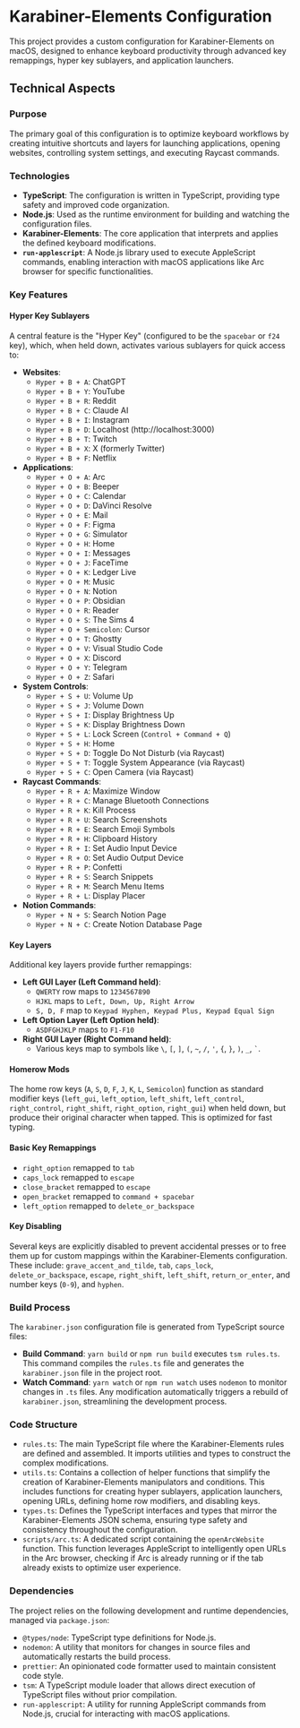 # Karabiner-Elements Configuration

This project provides a custom configuration for Karabiner-Elements on macOS, designed to enhance keyboard productivity through advanced key remappings, hyper key sublayers, and application launchers.

## Technical Aspects

### Purpose
The primary goal of this configuration is to optimize keyboard workflows by creating intuitive shortcuts and layers for launching applications, opening websites, controlling system settings, and executing Raycast commands.

### Technologies
*   **TypeScript**: The configuration is written in TypeScript, providing type safety and improved code organization.
*   **Node.js**: Used as the runtime environment for building and watching the configuration files.
*   **Karabiner-Elements**: The core application that interprets and applies the defined keyboard modifications.
*   **`run-applescript`**: A Node.js library used to execute AppleScript commands, enabling interaction with macOS applications like Arc browser for specific functionalities.

### Key Features

#### Hyper Key Sublayers
A central feature is the "Hyper Key" (configured to be the `spacebar` or `f24` key), which, when held down, activates various sublayers for quick access to:

*   **Websites**:
    *   `Hyper + B + A`: ChatGPT
    *   `Hyper + B + Y`: YouTube
    *   `Hyper + B + R`: Reddit
    *   `Hyper + B + C`: Claude AI
    *   `Hyper + B + I`: Instagram
    *   `Hyper + B + D`: Localhost (http://localhost:3000)
    *   `Hyper + B + T`: Twitch
    *   `Hyper + B + X`: X (formerly Twitter)
    *   `Hyper + B + F`: Netflix
*   **Applications**:
    *   `Hyper + O + A`: Arc
    *   `Hyper + O + B`: Beeper
    *   `Hyper + O + C`: Calendar
    *   `Hyper + O + D`: DaVinci Resolve
    *   `Hyper + O + E`: Mail
    *   `Hyper + O + F`: Figma
    *   `Hyper + O + G`: Simulator
    *   `Hyper + O + H`: Home
    *   `Hyper + O + I`: Messages
    *   `Hyper + O + J`: FaceTime
    *   `Hyper + O + K`: Ledger Live
    *   `Hyper + O + M`: Music
    *   `Hyper + O + N`: Notion
    *   `Hyper + O + P`: Obsidian
    *   `Hyper + O + R`: Reader
    *   `Hyper + O + S`: The Sims 4
    *   `Hyper + O + Semicolon`: Cursor
    *   `Hyper + O + T`: Ghostty
    *   `Hyper + O + V`: Visual Studio Code
    *   `Hyper + O + X`: Discord
    *   `Hyper + O + Y`: Telegram
    *   `Hyper + O + Z`: Safari
*   **System Controls**:
    *   `Hyper + S + U`: Volume Up
    *   `Hyper + S + J`: Volume Down
    *   `Hyper + S + I`: Display Brightness Up
    *   `Hyper + S + K`: Display Brightness Down
    *   `Hyper + S + L`: Lock Screen (`Control + Command + Q`)
    *   `Hyper + S + H`: Home
    *   `Hyper + S + D`: Toggle Do Not Disturb (via Raycast)
    *   `Hyper + S + T`: Toggle System Appearance (via Raycast)
    *   `Hyper + S + C`: Open Camera (via Raycast)
*   **Raycast Commands**:
    *   `Hyper + R + A`: Maximize Window
    *   `Hyper + R + C`: Manage Bluetooth Connections
    *   `Hyper + R + K`: Kill Process
    *   `Hyper + R + U`: Search Screenshots
    *   `Hyper + R + E`: Search Emoji Symbols
    *   `Hyper + R + H`: Clipboard History
    *   `Hyper + R + I`: Set Audio Input Device
    *   `Hyper + R + O`: Set Audio Output Device
    *   `Hyper + R + P`: Confetti
    *   `Hyper + R + S`: Search Snippets
    *   `Hyper + R + M`: Search Menu Items
    *   `Hyper + R + L`: Display Placer
*   **Notion Commands**:
    *   `Hyper + N + S`: Search Notion Page
    *   `Hyper + N + C`: Create Notion Database Page

#### Key Layers
Additional key layers provide further remappings:

*   **Left GUI Layer (Left Command held)**:
    *   `QWERTY` row maps to `1234567890`
    *   `HJKL` maps to `Left, Down, Up, Right Arrow`
    *   `S, D, F` map to `Keypad Hyphen, Keypad Plus, Keypad Equal Sign`
*   **Left Option Layer (Left Option held)**:
    *   `ASDFGHJKLP` maps to `F1-F10`
*   **Right GUI Layer (Right Command held)**:
    *   Various keys map to symbols like `\`, `[`, `]`, `(`, `~`, `/`, `'`, `{`, `}`, `)`, `_`, `` ` ``.

#### Homerow Mods
The home row keys (`A`, `S`, `D`, `F`, `J`, `K`, `L`, `Semicolon`) function as standard modifier keys (`left_gui`, `left_option`, `left_shift`, `left_control`, `right_control`, `right_shift`, `right_option`, `right_gui`) when held down, but produce their original character when tapped. This is optimized for fast typing.

#### Basic Key Remappings
*   `right_option` remapped to `tab`
*   `caps_lock` remapped to `escape`
*   `close_bracket` remapped to `escape`
*   `open_bracket` remapped to `command + spacebar`
*   `left_option` remapped to `delete_or_backspace`

#### Key Disabling
Several keys are explicitly disabled to prevent accidental presses or to free them up for custom mappings within the Karabiner-Elements configuration. These include: `grave_accent_and_tilde`, `tab`, `caps_lock`, `delete_or_backspace`, `escape`, `right_shift`, `left_shift`, `return_or_enter`, and number keys (`0-9`), and `hyphen`.

### Build Process
The `karabiner.json` configuration file is generated from TypeScript source files:

*   **Build Command**: `yarn build` or `npm run build` executes `tsm rules.ts`. This command compiles the `rules.ts` file and generates the `karabiner.json` file in the project root.
*   **Watch Command**: `yarn watch` or `npm run watch` uses `nodemon` to monitor changes in `.ts` files. Any modification automatically triggers a rebuild of `karabiner.json`, streamlining the development process.

### Code Structure
*   `rules.ts`: The main TypeScript file where the Karabiner-Elements rules are defined and assembled. It imports utilities and types to construct the complex modifications.
*   `utils.ts`: Contains a collection of helper functions that simplify the creation of Karabiner-Elements manipulators and conditions. This includes functions for creating hyper sublayers, application launchers, opening URLs, defining home row modifiers, and disabling keys.
*   `types.ts`: Defines the TypeScript interfaces and types that mirror the Karabiner-Elements JSON schema, ensuring type safety and consistency throughout the configuration.
*   `scripts/arc.ts`: A dedicated script containing the `openArcWebsite` function. This function leverages AppleScript to intelligently open URLs in the Arc browser, checking if Arc is already running or if the tab already exists to optimize user experience.

### Dependencies
The project relies on the following development and runtime dependencies, managed via `package.json`:

*   `@types/node`: TypeScript type definitions for Node.js.
*   `nodemon`: A utility that monitors for changes in source files and automatically restarts the build process.
*   `prettier`: An opinionated code formatter used to maintain consistent code style.
*   `tsm`: A TypeScript module loader that allows direct execution of TypeScript files without prior compilation.
*   `run-applescript`: A utility for running AppleScript commands from Node.js, crucial for interacting with macOS applications.
